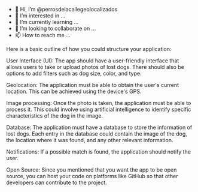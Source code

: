 - 👋 Hi, I’m @perrosdelacallegeolocalizados
- 👀 I’m interested in ...
- 🌱 I’m currently learning ...
- 💞️ I’m looking to collaborate on ...
- 📫 How to reach me ...

<!---
perrosdelacallegeolocalizados/perrosdelacallegeolocalizados is a ✨ special ✨ repository because its `README.md` (this file) appears on your GitHub profile.
You can click the Preview link to take a look at your changes.
--->
Here is a basic outline of how you could structure your application:

User Interface (UI): The app should have a user-friendly interface that allows users to take or upload photos of lost dogs. There should also be options to add filters such as dog size, color, and type.

Geolocation: The application must be able to obtain the user's current location. This can be achieved using the device's GPS.

Image processing: Once the photo is taken, the application must be able to process it. This could involve using artificial intelligence to identify specific characteristics of the dog in the image.

Database: The application must have a database to store the information of lost dogs. Each entry in the database could contain the image of the dog, the location where it was found, and any other relevant information.

Notifications: If a possible match is found, the application should notify the user.

Open Source: Since you mentioned that you want the app to be open source, you can host your code on platforms like GitHub so that other developers can contribute to the project.
